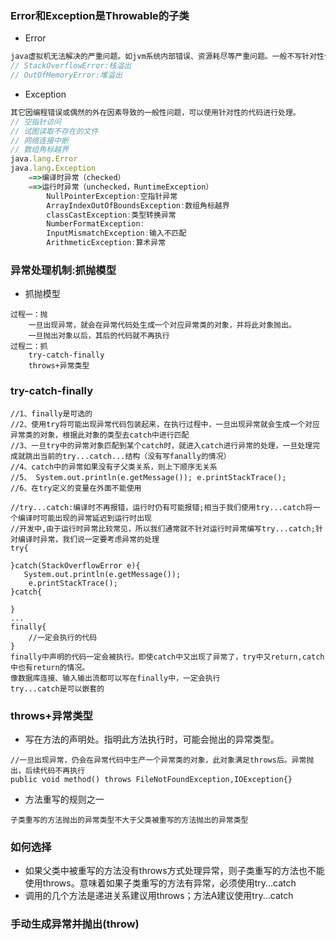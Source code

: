 ### Error和Exception是Throwable的子类
+ Error
```js
java虚拟机无法解决的严重问题。如jvm系统内部错误、资源耗尽等严重问题。一般不写针对性代码
// StackOverflowError:栈溢出
// OutOfMemoryError:堆溢出
```
+ Exception
```js
其它因编程错误或偶然的外在因素导致的一般性问题，可以使用针对性的代码进行处理。
// 空指针访问
// 试图读取不存在的文件
// 网络连接中断
// 数组角标越界
java.lang.Error
java.lang.Exception
    ==>编译时异常（checked）
    ==>运行时异常（unchecked，RuntimeException）
        NullPointerException:空指针异常
        ArrayIndexOutOfBoundsException:数组角标越界
        classCastException:类型转换异常
        NumberFormatException:
        InputMismatchException:输入不匹配
        ArithmeticException:算术异常
```

### 异常处理机制:抓抛模型
+ 抓抛模型
```
过程一：抛
    一旦出现异常，就会在异常代码处生成一个对应异常类的对象，并将此对象抛出。
    一旦抛出对象以后，其后的代码就不再执行
过程二：抓
    try-catch-finally
    throws+异常类型
```


###  try-catch-finally
```
//1、finally是可选的
//2、使用try将可能出现异常代码包装起来，在执行过程中，一旦出现异常就会生成一个对应异常类的对象，根据此对象的类型去catch中进行匹配
//3、一旦try中的异常对象匹配到某个catch时，就进入catch进行异常的处理，一旦处理完成就跳出当前的try...catch...结构（没有写fanally的情况）
//4、catch中的异常如果没有子父类关系，则上下顺序无关系
//5、 System.out.println(e.getMessage()); e.printStackTrace();
//6、在try定义的变量在外面不能使用

//try...catch:编译时不再报错，运行时仍有可能报错;相当于我们使用try...catch将一个编译时可能出现的异常延迟到运行时出现
//开发中,由于运行时异常比较常见，所以我们通常就不针对运行时异常编写try...catch;针对编译时异常，我们说一定要考虑异常的处理
try{
    
}catch(StackOverflowError e){
   System.out.println(e.getMessage());
    e.printStackTrace();
}catch{

}
...
finally{
    //一定会执行的代码
}
finally中声明的代码一定会被执行。即使catch中又出现了异常了，try中又return,catch中也有return的情况。
像数据库连接、输入输出流都可以写在finally中，一定会执行
try...catch是可以嵌套的
```

### throws+异常类型
+ 写在方法的声明处。指明此方法执行时，可能会抛出的异常类型。
```
//一旦出现异常，仍会在异常代码中生产一个异常类的对象，此对象满足throws后。异常抛出，后续代码不再执行
public void method() throws FileNotFoundException,IOException{}
```
+ 方法重写的规则之一
```
子类重写的方法抛出的异常类型不大于父类被重写的方法抛出的异常类型
```

### 如何选择
+ 如果父类中被重写的方法没有throws方式处理异常，则子类重写的方法也不能使用throws。意味着如果子类重写的方法有异常，必须使用try...catch
+ 调用的几个方法是递进关系建议用throws；方法A建议使用try...catch

### 手动生成异常并抛出(throw)
```
```
